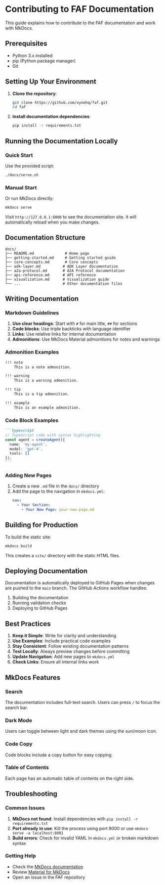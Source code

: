 # Contributing to FAF Documentation

This guide explains how to contribute to the FAF documentation and work with MkDocs.

## Prerequisites

- Python 3.x installed
- pip (Python package manager)
- Git

## Setting Up Your Environment

1. **Clone the repository**:
   ```bash
   git clone https://github.com/xynehq/faf.git
   cd faf
   ```

2. **Install documentation dependencies**:
   ```bash
   pip install -r requirements.txt
   ```

## Running the Documentation Locally

### Quick Start

Use the provided script:
```bash
./docs/serve.sh
```

### Manual Start

Or run MkDocs directly:
```bash
mkdocs serve
```

Visit `http://127.0.0.1:8000` to see the documentation site. It will automatically reload when you make changes.

## Documentation Structure

```
docs/
├── README.md              # Home page
├── getting-started.md     # Getting started guide
├── core-concepts.md       # Core concepts
├── adk-layer.md          # ADK Layer documentation
├── a2a-protocol.md       # A2A Protocol documentation
├── api-reference.md      # API reference
├── visualization.md      # Visualization guide
└── ...                   # Other documentation files
```

## Writing Documentation

### Markdown Guidelines

1. **Use clear headings**: Start with `#` for main title, `##` for sections
2. **Code blocks**: Use triple backticks with language identifier
3. **Links**: Use relative links for internal documentation
4. **Admonitions**: Use MkDocs Material admonitions for notes and warnings

### Admonition Examples

```markdown
!!! note
    This is a note admonition.

!!! warning
    This is a warning admonition.

!!! tip
    This is a tip admonition.

!!! example
    This is an example admonition.
```

### Code Block Examples

````markdown
```typescript
// TypeScript code with syntax highlighting
const agent = createAgent({
  name: 'my-agent',
  model: 'gpt-4',
  tools: []
});
```
````

### Adding New Pages

1. Create a new `.md` file in the `docs/` directory
2. Add the page to the navigation in `mkdocs.yml`:
   ```yaml
   nav:
     - Your Section:
       - Your New Page: your-new-page.md
   ```

## Building for Production

To build the static site:
```bash
mkdocs build
```

This creates a `site/` directory with the static HTML files.

## Deploying Documentation

Documentation is automatically deployed to GitHub Pages when changes are pushed to the `main` branch. The GitHub Actions workflow handles:

1. Building the documentation
2. Running validation checks
3. Deploying to GitHub Pages

## Best Practices

1. **Keep it Simple**: Write for clarity and understanding
2. **Use Examples**: Include practical code examples
3. **Stay Consistent**: Follow existing documentation patterns
4. **Test Locally**: Always preview changes before committing
5. **Update Navigation**: Add new pages to `mkdocs.yml`
6. **Check Links**: Ensure all internal links work

## MkDocs Features

### Search

The documentation includes full-text search. Users can press `/` to focus the search bar.

### Dark Mode

Users can toggle between light and dark themes using the sun/moon icon.

### Code Copy

Code blocks include a copy button for easy copying.

### Table of Contents

Each page has an automatic table of contents on the right side.

## Troubleshooting

### Common Issues

1. **MkDocs not found**: Install dependencies with `pip install -r requirements.txt`
2. **Port already in use**: Kill the process using port 8000 or use `mkdocs serve -a localhost:8001`
3. **Build errors**: Check for invalid YAML in `mkdocs.yml` or broken markdown syntax

### Getting Help

- Check the [MkDocs documentation](https://www.mkdocs.org/)
- Review [Material for MkDocs](https://squidfunk.github.io/mkdocs-material/)
- Open an issue in the FAF repository
